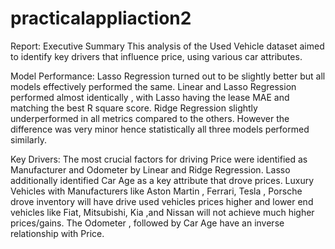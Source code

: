 # practicalappliaction2
Report:
Executive Summary
This analysis of  the Used Vehicle dataset aimed to identify key drivers that influence price, using various car attributes. 

Model Performance:
Lasso Regression turned out to be slightly better but all models effectively performed the same. Linear and Lasso Regression performed almost identically , with Lasso having the lease MAE and matching the best R square score. Ridge Regression slightly underperformed in all metrics compared to the others. However the difference was very minor hence statistically all three models performed similarly.

Key Drivers:
The most crucial factors for driving Price were identified as Manufacturer and Odometer by Linear and Ridge Regression. Lasso additionally identified Car Age as a key attribute that drove prices. Luxury Vehicles with Manufacturers like Aston Martin , Ferrari, Tesla , Porsche drove inventory will have drive used vehicles prices higher and lower end vehicles like Fiat, Mitsubishi, Kia ,and Nissan will not achieve much higher prices/gains. The Odometer , followed by Car Age have an inverse relationship with Price. 

